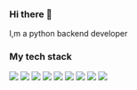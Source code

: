 ### Hi there 👋
I,m a python backend developer

### My tech stack 
<img src="https://img.shields.io/badge/Python-blue?style=flat&logo=python&logoColor=white"> <img src="https://img.shields.io/badge/FastAPI-009688?style=flat&logo=fastapi&logoColor=white"> <img src="https://img.shields.io/badge/Django-darkgreen?style=flat&logo=django&logoColor=white"> <img src="https://img.shields.io/badge/PostgreSQL-blue?style=flat&logo=postgresql&logoColor=white"> <img src="https://img.shields.io/badge/Redis-DC382D?style=flat&logo=redis&logoColor=white"> <img src="https://img.shields.io/badge/Elasticsearch-005571?style=flat&logo=elastic&logoColor=white"> <img src="https://img.shields.io/badge/Celery-37814A?style=flat&logo=celery&logoColor=white"> <img src="https://img.shields.io/badge/HTML-red?style=flat&logo=html5&logoColor=white"> <img src="https://img.shields.io/badge/CSS-blue?style=flat&logo=css3&logoColor=white">
